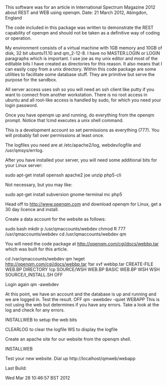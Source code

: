   This software was for an article in International Spectrum Magazine 2012 about REST and WEB using openqm.
  Date: 21 March 2012, Abingdon, England

  The code included in this package was written to demonstrate the REST capability of openqm
  and should not be taken as a definitive way of coding or operation.

  My environment consists of a virtual machine with 1GB memory and 10GB of disk,
  32 bit ubuntu11.10 and qm_2-12-8.
  I have no MASTER.LOGIN or LOGIN paragraphs which is important.
  I use joe as my unix editor and most of the editable bits I have created as directories for this reason.
  It also means that I can easily copy from a unix directory.
  Within this code package are some utilities to facilitate some database stuff.
  They are primitive but serve the purpose for the sandbox.

  All server access uses ssh so you will need an ssh client like putty if you want to connect
  from another workstation. There is no root access in ubuntu and all root-like access is
  handled by sudo, for which you need your login password.

  Once you have openqm up and running, do everything from the openqm prompt.
  Notice that !cmd executes a unix shell command.

  This is a development account so set permissions as everything (777).
  You will probably fall over permissions at least once.

  The logfiles you need are at /etc/apache2/log, webdev/logfile and /usr/qmsys/errlog.

  After you have installed your server, you will need some additional bits for your Linux server:

  sudo apt-get install openssh apache2 joe unzip php5-cli

  Not necessary, but you may like:

  sudo apt-get install subversion gnome-terminal mc php5

  Head off to http://www.openqm.com and download openqm for Linux, get a 30 day licence and install.

  Create a data account for the website as follows:

  sudo bash
  mkdir p /usr/qmaccounts/webdev
  chmod R 777 /usr/qmaccounts/webdev
  cd /usr/qmaccounts/webdev
  qm

  You will need the code package at http://openqm.com/cgi/docs/webbp.tar which was built for this article.

  cd /var/qmaccounts/webdev
  qm
  !wget http://openqm.com/cgi/docs/webbp.tar
  !tar xvf webbp.tar
  CREATE-FILE WEB.BP DIRECTORY
  !cp SOURCE/WSH WEB.BP
  BASIC WEB.BP WSH
  WSH SOURCE/I_INSTALL.SH
  OFF

  Login again
  qm -awebdev

  At this point, we have an account and the database is up and running and we are logged in.
  Test the result.
  OFF
  qm -awebdev -quiet WEBAPP
  This is not using the web but determines if you have any errors.
  Take a look at the log and check for any errors.

  INSTALLWEB to setup the web bits

  CLEARLOG to clear the logfile
  WS to display the logfile

  Create an apache site for our website from the openqm shell.

  INSTALLWEB

  Test your new website. Dial up http://localhost/qmweb/webapp

Last Build:

Wed Mar 28 10:46:57 BST 2012
